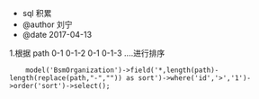 * sql 积累
* @author 刘宁
* @date 2017-04-13

1.根据 path    0-1  0-1-2 0-1 0-1-3 ....进行排序

```mysql
    model('BsmOrganization')->field('*,length(path)-length(replace(path,"-","")) as sort')->where('id','>','1')->order('sort')->select();
```
